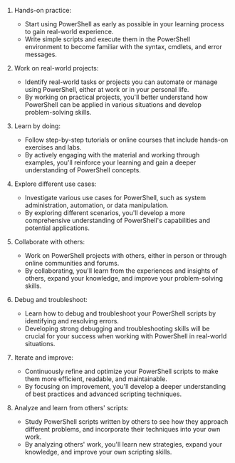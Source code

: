 
1.  Hands-on practice:
    
    -   Start using PowerShell as early as possible in your learning process to gain real-world experience.
    -   Write simple scripts and execute them in the PowerShell environment to become familiar with the syntax, cmdlets, and error messages.
2.  Work on real-world projects:
    
    -   Identify real-world tasks or projects you can automate or manage using PowerShell, either at work or in your personal life.
    -   By working on practical projects, you'll better understand how PowerShell can be applied in various situations and develop problem-solving skills.
3.  Learn by doing:
    
    -   Follow step-by-step tutorials or online courses that include hands-on exercises and labs.
    -   By actively engaging with the material and working through examples, you'll reinforce your learning and gain a deeper understanding of PowerShell concepts.
4.  Explore different use cases:
    
    -   Investigate various use cases for PowerShell, such as system administration, automation, or data manipulation.
    -   By exploring different scenarios, you'll develop a more comprehensive understanding of PowerShell's capabilities and potential applications.
5.  Collaborate with others:
    
    -   Work on PowerShell projects with others, either in person or through online communities and forums.
    -   By collaborating, you'll learn from the experiences and insights of others, expand your knowledge, and improve your problem-solving skills.
6.  Debug and troubleshoot:
    
    -   Learn how to debug and troubleshoot your PowerShell scripts by identifying and resolving errors.
    -   Developing strong debugging and troubleshooting skills will be crucial for your success when working with PowerShell in real-world situations.
7.  Iterate and improve:
    
    -   Continuously refine and optimize your PowerShell scripts to make them more efficient, readable, and maintainable.
    -   By focusing on improvement, you'll develop a deeper understanding of best practices and advanced scripting techniques.
8.  Analyze and learn from others' scripts:
    
    -   Study PowerShell scripts written by others to see how they approach different problems, and incorporate their techniques into your own work.
    -   By analyzing others' work, you'll learn new strategies, expand your knowledge, and improve your own scripting skills.
